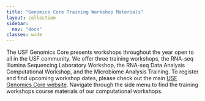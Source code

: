 ```yaml
---
title: "Genomics Core Training Workshop Materials"
layout: collection
sidebar:
  nav: "docs"
classes: wide
---
```


The USF Genomics Core presents workshops throughout the year open to all in the USF community. We offer three training workshops, the RNA-seq Illumina Sequencing Laboratory Workshop, the RNA-seq Data Analysis Computational Workshop, and the Microbiome Analysis Training. To register and find upcoming workshop dates, please check out the main <a href= "https://health.usf.edu/publichealth/ghidr/genomics/genomics-training"> USF Genomics Core website</a>. Navigate through the side menu to find the training workshops course materials of our computational workshops.

